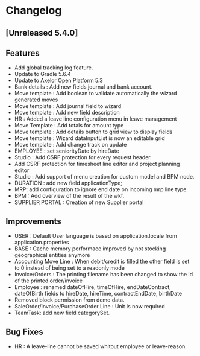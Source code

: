 # Changelog
## [Unreleased 5.4.0]
## Features
- Add global tracking log feature.
- Update to Gradle 5.6.4
- Update to Axelor Open Platform 5.3
- Bank details : Add new fields journal and bank account.
- Move template : Add boolean to validate automatically the wizard generated moves
- Move template : Add journal field to wizard
- Move template : Add new field description
- HR : Added a leave line configuration menu in leave management
- Move Template : Add totals for amount type
- Move template : Add details button to grid view to display fields
- Move template : Wizard dataInputList is now an editable grid
- Move template : Add change track on update
- EMPLOYEE : set seniorityDate by hireDate
- Studio : Add CSRF protection for every request header.
- Add CSRF protection for timesheet line editor and project planning editor
- Studio : Add support of menu creation for custom model and BPM node.
- DURATION : add new field applicationType;
- MRP: add configuration to ignore end date on incoming mrp line type.
- BPM : Add overview of the result of the wkf.
- SUPPLIER PORTAL : Creation of new Supplier portal

## Improvements
- USER : Default User language is based on application.locale from application.properties
- BASE : Cache memory performace improved by not stocking geographical entities anymore
- Accounting Move Line : When debit/credit is filled the other field is set to 0 instead of being set to a readonly mode
- Invoice/Orders : The printing filename has been changed to show the id of the printed order/invoice
- Employee : renamed dateOfHire, timeOfHire, endDateContract, dateOfBirth fields to hireDate, hireTime, contractEndDate, birthDate
- Removed block permission from demo data.
- SaleOrder/Invoice/PurchaseOrder Line : Unit is now required
- TeamTask: add new field categorySet.

## Bug Fixes
- HR : A leave-line cannot be saved whitout employee or leave-reason.
